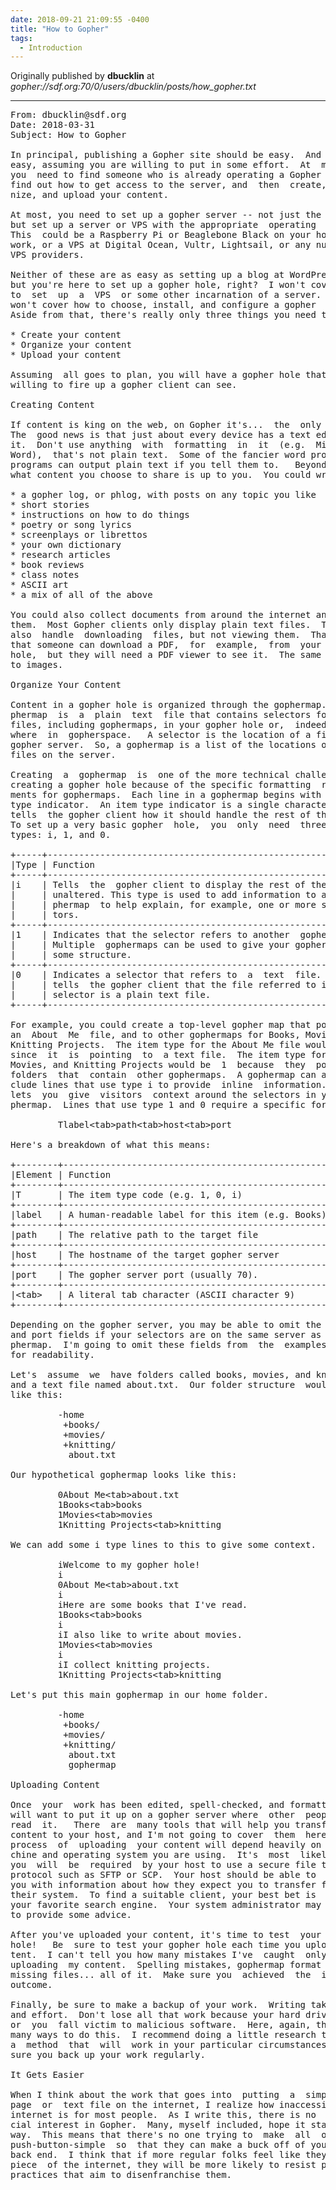 ```yaml
---
date: 2018-09-21 21:09:55 -0400
title: "How to Gopher"
tags:
  - Introduction
---
```


Originally published by **dbucklin** at
_gopher://sdf.org:70/0/users/dbucklin/posts/how\_gopher.txt_

- - - - -

<pre>
From: dbucklin@sdf.org
Date: 2018-03-31
Subject: How to Gopher

In principal, publishing a Gopher site should be easy.  And it *is*
easy, assuming you are willing to put in some effort.  At  minimum,
you  need to find someone who is already operating a Gopher server,
find out how to get access to the server, and  then  create,  orga-
nize, and upload your content.

At most, you need to set up a gopher server -- not just the daemon,
but set up a server or VPS with the appropriate  operating  system.
This  could be a Raspberry Pi or Beaglebone Black on your home net-
work, or a VPS at Digital Ocean, Vultr, Lightsail, or any number of
VPS providers.

Neither of these are as easy as setting up a blog at WordPress.com,
but you're here to set up a gopher hole, right?  I won't cover  how
to  set  up  a  VPS  or some other incarnation of a server.  I also
won't cover how to choose, install, and configure a gopher  server.
Aside from that, there's really only three things you need to do:

* Create your content
* Organize your content
* Upload your content

Assuming  all goes to plan, you will have a gopher hole that anyone
willing to fire up a gopher client can see.

Creating Content

If content is king on the web, on Gopher it's...  the  only  thing.
The  good news is that just about every device has a text editor on
it.  Don't use anything  with  formatting  in  it  (e.g.  Microsoft
Word),  that's not plain text.  Some of the fancier word processing
programs can output plain text if you tell them to.   Beyond  that,
what content you choose to share is up to you.  You could write :

* a gopher log, or phlog, with posts on any topic you like
* short stories
* instructions on how to do things
* poetry or song lyrics
* screenplays or librettos
* your own dictionary
* research articles
* book reviews
* class notes
* ASCII art
* a mix of all of the above

You could also collect documents from around the internet and share
them.  Most Gopher clients only display plain text files.  They can
also  handle  downloading  files, but not viewing them.  That means
that someone can download a PDF,  for  example,  from  your  gopher
hole,  but they will need a PDF viewer to see it.  The same applies
to images.

Organize Your Content

Content in a gopher hole is organized through the gophermap.  A go-
phermap  is  a  plain  text  file that contains selectors for other
files, including gophermaps, in your gopher hole or,  indeed,  any-
where  in  gopherspace.   A selector is the location of a file on a
gopher server.  So, a gophermap is a list of the locations of other
files on the server.

Creating  a  gophermap  is  one of the more technical challenges in
creating a gopher hole because of the specific formatting  require-
ments for gophermaps.  Each line in a gophermap begins with an item
type indicator.  An item type indicator is a single character  that
tells  the gopher client how it should handle the rest of the line.
To set up a very basic gopher  hole,  you  only  need  three  items
types: i, 1, and 0.

+-----+-----------------------------------------------------------+
|Type | Function                                                  |
+-----+-----------------------------------------------------------+
|i    | Tells  the  gopher client to display the rest of the line |
|     | unaltered. This type is used to add information to a  go- |
|     | phermap  to help explain, for example, one or more selec- |
|     | tors.                                                     |
+-----+-----------------------------------------------------------+
|1    | Indicates that the selector refers to another  gophermap. |
|     | Multiple  gophermaps can be used to give your gopher hole |
|     | some structure.                                           |
+-----+-----------------------------------------------------------+
|0    | Indicates a selector that refers to  a  text  file.  This |
|     | tells  the gopher client that the file referred to in the |
|     | selector is a plain text file.                            |
+-----+-----------------------------------------------------------+

For example, you could create a top-level gopher map that points to
an  About  Me  file, and to other gophermaps for Books, Movies, and
Knitting Projects.  The item type for the About Me file would be  0
since  it  is  pointing  to  a text file.  The item type for Books,
Movies, and Knitting Projects would be  1  because  they  point  to
folders  that  contain  other gophermaps.  A gophermap can also in-
clude lines that use type i to provide  inline  information.   This
lets  you  give  visitors  context around the selectors in your go-
phermap.  Lines that use type 1 and 0 require a specific format:

         Tlabel&lt;tab&gt;path&lt;tab&gt;host&lt;tab&gt;port

Here's a breakdown of what this means:

+--------+---------------------------------------------------+
|Element | Function                                          |
+--------+---------------------------------------------------+
|T       | The item type code (e.g. 1, 0, i)                 |
+--------+---------------------------------------------------+
|label   | A human-readable label for this item (e.g. Books) |
+--------+---------------------------------------------------+
|path    | The relative path to the target file              |
+--------+---------------------------------------------------+
|host    | The hostname of the target gopher server          |
+--------+---------------------------------------------------+
|port    | The gopher server port (usually 70).              |
+--------+---------------------------------------------------+
|&lt;tab&gt;   | A literal tab character (ASCII character 9)       |
+--------+---------------------------------------------------+

Depending on the gopher server, you may be able to omit the  server
and port fields if your selectors are on the same server as the go-
phermap.  I'm going to omit these fields from  the  examples  below
for readability.

Let's  assume  we  have folders called books, movies, and knitting,
and a text file named about.txt.  Our folder structure  would  look
like this:

         -home
          +books/
          +movies/
          +knitting/
           about.txt

Our hypothetical gophermap looks like this:

         0About Me&lt;tab&gt;about.txt
         1Books&lt;tab&gt;books
         1Movies&lt;tab&gt;movies
         1Knitting Projects&lt;tab&gt;knitting

We can add some i type lines to this to give some context.

         iWelcome to my gopher hole!
         i
         0About Me&lt;tab&gt;about.txt
         i
         iHere are some books that I've read.
         1Books&lt;tab&gt;books
         i
         iI also like to write about movies.
         1Movies&lt;tab&gt;movies
         i
         iI collect knitting projects.
         1Knitting Projects&lt;tab&gt;knitting

Let's put this main gophermap in our home folder.

         -home
          +books/
          +movies/
          +knitting/
           about.txt
           gophermap

Uploading Content

Once  your  work has been edited, spell-checked, and formatted, you
will want to put it up on a gopher server where  other  people  can
read  it.   There  are  many tools that will help you transfer your
content to your host, and I'm not going to cover  them  here.   The
process  of  uploading  your content will depend heavily on the ma-
chine and operating system you are using.  It's  most  likely  that
you  will  be  required  by your host to use a secure file transfer
protocol such as SFTP or SCP.  Your host should be able to  provide
you with information about how they expect you to transfer files to
their system.  To find a suitable client, your best bet is  to  use
your favorite search engine.  Your system administrator may be able
to provide some advice.

After you've uploaded your content, it's time to test  your  gopher
hole!   Be  sure to test your gopher hole each time you upload con-
tent.  I can't tell you how many mistakes I've  caught  only  after
uploading  my content.  Spelling mistakes, gophermap format errors,
missing files... all of it.  Make sure you  achieved  the  intended
outcome.

Finally, be sure to make a backup of your work.  Writing takes time
and effort.  Don't lose all that work because your hard drive fails
or  you  fall victim to malicious software.  Here, again, there are
many ways to do this.  I recommend doing a little research to  find
a  method  that  will  work in your particular circumstances.  Make
sure you back up your work regularly.

It Gets Easier

When I think about the work that goes into  putting  a  simple  web
page  or  text file on the internet, I realize how inaccessible the
internet is for most people.  As I write this, there is no  commer-
cial interest in Gopher.  Many, myself included, hope it stays that
way.  This means that there's no one trying to  make  all  of  this
push-button-simple  so  that they can make a buck off of you on the
back end.  I think that if more regular folks feel like they own  a
piece  of the internet, they will be more likely to resist policies and
practices that aim to disenfranchise them.

</pre>

<!--  vim: set shiftwidth=4 tabstop=4 expandtab: -->

